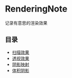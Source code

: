 # RenderingNote
记录有意思的渲染效果
## 目录
* [扫描效果](/Scan)
* [透视效果](/SeeThrough)
* [阴影映射](/ShadowMapping)
* [体积阴影](/ShadowVolumes)